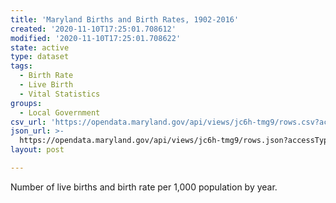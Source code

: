 ```yaml
---
title: 'Maryland Births and Birth Rates, 1902-2016'
created: '2020-11-10T17:25:01.708612'
modified: '2020-11-10T17:25:01.708622'
state: active
type: dataset
tags:
  - Birth Rate
  - Live Birth
  - Vital Statistics
groups:
  - Local Government
csv_url: 'https://opendata.maryland.gov/api/views/jc6h-tmg9/rows.csv?accessType=DOWNLOAD'
json_url: >-
  https://opendata.maryland.gov/api/views/jc6h-tmg9/rows.json?accessType=DOWNLOAD
layout: post

---
```

Number of live births and birth rate per 1,000 population by year.
